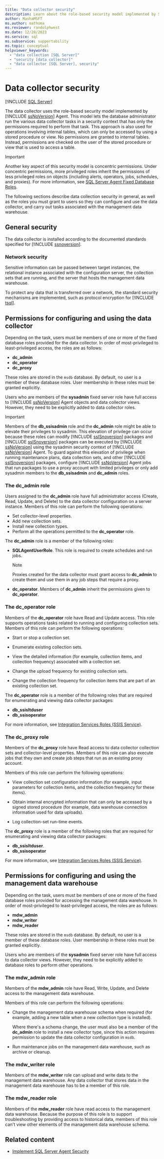 ```yaml
---
title: "Data collector security"
description: Learn about the role-based security model implemented by SQL Server Agent.
author: MashaMSFT
ms.author: mathoma
ms.reviewer: randolphwest
ms.date: 12/28/2023
ms.service: sql
ms.subservice: supportability
ms.topic: conceptual
helpviewer_keywords:
  - "data collection [SQL Server]"
  - "security [data collector]"
  - "data collector [SQL Server], security"
---
```

# Data collector security

[!INCLUDE [SQL Server](../../includes/applies-to-version/sqlserver.md)]

The data collector uses the role-based security model implemented by [!INCLUDE [ssNoVersion](../../includes/ssnoversion-md.md)] Agent. This model lets the database administrator run the various data collector tasks in a security context that has only the permissions required to perform that task. This approach is also used for operations involving internal tables, which can only be accessed by using a stored procedure or view. No permissions are granted to internal tables. Instead, permissions are checked on the user of the stored procedure or view that is used to access a table.

> [!IMPORTANT]  
> Another key aspect of this security model is concentric permissions. Under concentric permissions, more privileged roles inherit the permissions of less privileged roles on objects (including alerts, operators, jobs, schedules, and proxies). For more information, see [SQL Server Agent Fixed Database Roles](../../ssms/agent/sql-server-agent-fixed-database-roles.md).

The following sections describe data collection security in general, as well as the roles you must grant to users so they can configure and use the data collector, and carry out tasks associated with the management data warehouse.

## General security

The data collector is installed according to the documented standards specified for [!INCLUDE [ssnoversion](../../includes/ssnoversion-md.md)].

### Network security

Sensitive information can be passed between target instances, the relational instance associated with the configuration server, the collection sets that are running, and the server that hosts the management data warehouse.

To protect any data that is transferred over a network, the standard security mechanisms are implemented, such as protocol encryption for [!INCLUDE [tsql](../../includes/tsql-md.md)].

## Permissions for configuring and using the data collector

Depending on the task, users must be members of one or more of the fixed database roles provided for the data collector. In order of most-privileged to least-privileged access, the roles are as follows:

- **dc_admin**
- **dc_operator**
- **dc_proxy**

These roles are stored in the `msdb` database. By default, no user is a member of these database roles. User membership in these roles must be granted explicitly.

Users who are members of the **sysadmin** fixed server role have full access to [!INCLUDE [ssNoVersion](../../includes/ssnoversion-md.md)] Agent objects and data collector views. However, they need to be explicitly added to data collector roles.

> [!IMPORTANT]  
> Members of the **db_ssisadmin** role and the **dc_admin** role might be able to elevate their privileges to sysadmin. This elevation of privilege can occur because these roles can modify [!INCLUDE [ssISnoversion](../../includes/ssisnoversion-md.md)] packages and [!INCLUDE [ssISnoversion](../../includes/ssisnoversion-md.md)] packages can be executed by [!INCLUDE [ssNoVersion](../../includes/ssnoversion-md.md)] using the sysadmin security context of [!INCLUDE [ssNoVersion](../../includes/ssnoversion-md.md)] Agent. To guard against this elevation of privilege when running maintenance plans, data collection sets, and other [!INCLUDE [ssISnoversion](../../includes/ssisnoversion-md.md)] packages, configure [!INCLUDE [ssNoVersion](../../includes/ssnoversion-md.md)] Agent jobs that run packages to use a proxy account with limited privileges or only add sysadmin members to the **db_ssisadmin** and **dc_admin** roles.

### The dc_admin role

Users assigned to the **dc_admin** role have full administrator access (Create, Read, Update, and Delete) to the data collector configuration on a server instance. Members of this role can perform the following operations:

- Set collector-level properties.
- Add new collection sets.
- Install new collection types.
- Perform all the operations permitted to the **dc_operator** role.

The **dc_admin** role is a member of the following roles:

- **SQLAgentUserRole**. This role is required to create schedules and run jobs.

    > [!NOTE]  
    > Proxies created for the data collector must grant access to **dc_admin** to create them and use them in any job steps that require a proxy.

- **dc_operator**. Members of **dc_admin** inherit the permissions given to **dc_operator**.

### The dc_operator role

Members of the **dc_operator** role have Read and Update access. This role supports operations tasks related to running and configuring collection sets. Members of this role can perform the following operations:

- Start or stop a collection set.

- Enumerate existing collection sets.

- View the detailed information (for example, collection items, and collection frequency) associated with a collection set.

- Change the upload frequency for existing collection sets.

- Change the collection frequency for collection items that are part of an existing collection set.

The **dc_operator** role is a member of the following roles that are required for enumerating and viewing data collector packages:

- **db_ssisltduser**
- **db_ssisoperator**

For more information, see [Integration Services Roles (SSIS Service)](../../integration-services/security/integration-services-roles-ssis-service.md).

### The dc_proxy role

Members of the **dc_proxy** role have Read access to data collector collection sets and collector-level properties. Members of this role can also execute jobs that they own and create job steps that run as an existing proxy account.

Members of this role can perform the following operations:

- View collection set configuration information (for example, input parameters for collection items, and the collection frequency for these items).

- Obtain internal encrypted information that can only be accessed by a signed stored procedure (for example, data warehouse connection information used for data uploads).

- Log collection-set run-time events.

The **dc_proxy** role is a member of the following roles that are required for enumerating and viewing data collector packages:

- **db_ssisltduser**.
- **db_ssisoperator**

For more information, see [Integration Services Roles (SSIS Service)](../../integration-services/security/integration-services-roles-ssis-service.md).

## Permissions for configuring and using the management data warehouse

Depending on the task, users must be members of one or more of the fixed database roles provided for accessing the management data warehouse. In order of most-privileged to least-privileged access, the roles are as follows:

- **mdw_admin**
- **mdw_writer**
- **mdw_reader**

These roles are stored in the `msdb` database. By default, no user is a member of these database roles. User membership in these roles must be granted explicitly.

Users who are members of the **sysadmin** fixed server role have full access to data collector views. However, they need to be explicitly added to database roles to perform other operations.

### The mdw_admin role

Members of the **mdw_admin** role have Read, Write, Update, and Delete access to the management data warehouse.

Members of this role can perform the following operations:

- Change the management data warehouse schema when required (for example, adding a new table when a new collection type is installed).

  Where there's a schema change, the user must also be a member of the **dc_admin** role to install a new collector type, since this action requires permission to update the data collector configuration in `msdb`.

- Run maintenance jobs on the management data warehouse, such as archive or cleanup.

### The mdw_writer role

Members of the **mdw_writer** role can upload and write data to the management data warehouse. Any data collector that stores data in the management data warehouse has to be a member of this role.

### The mdw_reader role

Members of the **mdw_reader** role have read access to the management data warehouse. Because the purpose of this role is to support troubleshooting by providing access to historical data, members of this role can't view other elements of the management data warehouse schema.

## Related content

- [Implement SQL Server Agent Security](../../ssms/agent/implement-sql-server-agent-security.md)
